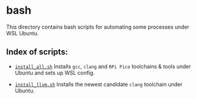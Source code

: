 # bash

This directory contains bash scripts for automating some processes under WSL Ubuntu.

## Index of scripts:

* [`install_all.sh`](install_all.sh) Installs `gcc`, `clang` and `RPi Pico` toolchains & tools under Ubuntu and sets up WSL config.

* [`install_llvm.sh`](install_llvm.sh) Installs the newest candidate `clang` toolchain under Ubuntu.